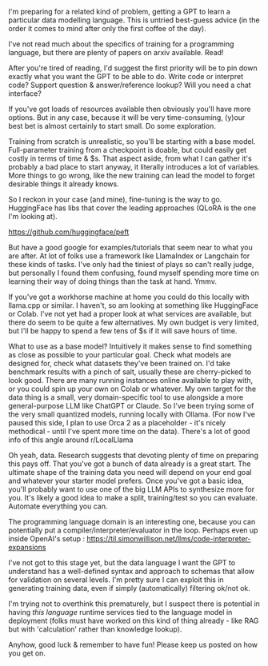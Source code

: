 I'm preparing for a related kind of problem, getting a GPT to learn a particular data modelling language.
This is untried best-guess advice (in the order it comes to mind after only the first coffee of the day).

I've not read much about the specifics of training for a programming language, but there are plenty of papers on arxiv available. Read!

After you're tired of reading, I'd suggest the first priority will be to pin down exactly what you want the GPT to be able to do. Write code or interpret code? Support question & answer/reference lookup? Will you need a chat interface? 

If you've got loads of resources available then obviously you'll have more options. But in any case, because it will be very time-consuming, (y)our best bet is almost certainly to start small. Do some exploration.

Training from scratch is unrealistic, so you'll be starting with a base model. Full-parameter training from a checkpoint is doable, but could easily get costly in terms of time & $s. That aspect aside, from what I can gather it's probably a bad place to start anyway, it literally introduces a lot of variables. More things to go wrong, like the new training can lead the model to forget desirable things it already knows.

So I reckon in your case (and mine), fine-tuning is the way to go. HuggingFace has libs that cover the leading approaches (QLoRA is the one I'm looking at).

https://github.com/huggingface/peft

But have a good google for examples/tutorials that seem near to what you are after. At lot of folks use a framework like LlamaIndex or Langchain for these kinds of tasks. I've only had the tiniest of plays so can't really judge, but personally I found them confusing, found myself spending more time on learning their way of doing things than the task at hand. Ymmv.

If you've got a workhorse machine at home you could do this locally with llama.cpp or similar. I haven't, so am looking at something like HuggingFace or Colab. I've not yet had a proper look at what services are available, but there do seem to be quite a few alternatives. My own budget is very limited, but I'll be happy to spend a few tens of $s if it will save hours of time.

What to use as a base model? Intuitively it makes sense to find something as close as possible to your particular goal. Check what models are designed for, check what datasets they've been trained on. I'd take benchmark results with a pinch of salt, usually these are cherry-picked to look good.
There are many running instances online available to play with, or you could spin up your own on Colab or whatever. 
My own target for the data thing is a small, very domain-specific tool to use alongside a more general-purpose LLM like ChatGPT or Claude. So I've been trying some of the very small quantized models, running locally with Ollama. (For now I've paused this side, I plan to use Orca 2 as a placeholder - it's nicely methodical - until I've spent more time on the data).
There's a lot of good info of this angle around r/LocalLlama

Oh yeah, data. Research suggests that devoting plenty of time on preparing this pays off. That you've got a bunch of data already is a great start. 
The ultimate shape of the training data you need will depend on your end goal and whatever your starter model prefers. Once you've got a basic idea, you'll probably want to use one of the big LLM APIs to synthesize more for you. It's likely a good idea to make a split, training/test so you can evaluate. 
Automate everything you can.

The programming language domain is an interesting one, because you can potentially put a compiler/interpreter/evaluator in the loop. Perhaps even up inside OpenAI's setup : https://til.simonwillison.net/llms/code-interpreter-expansions

I've not got to this stage yet, but the data language I want the GPT to understand has a well-defined syntax and approach to schemas that allow for validation on several levels. I'm pretty sure I can exploit this in generating training data, even if simply (automatically) filtering ok/not ok. 

I'm trying not to overthink this prematurely, but I suspect there is potential in having *this language* runtime services tied to the language model in deployment (folks must have worked on this kind of thing already - like RAG but with 'calculation' rather than knowledge lookup).

Anyhow, good luck & remember to have fun! Please keep us posted on how you get on.